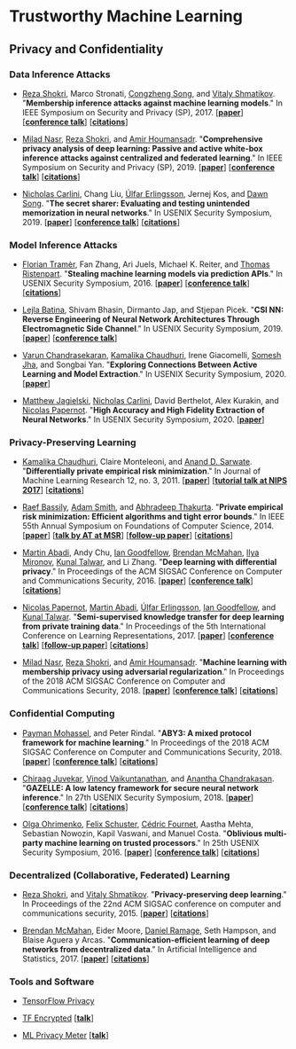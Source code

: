 # Trustworthy Machine Learning

## Privacy and Confidentiality

### Data Inference Attacks

- [Reza Shokri](https://scholar.google.com/citations?user=udlZXXcAAAAJ&hl=en), Marco Stronati, [Congzheng Song](https://scholar.google.com/citations?user=lkPKfjgAAAAJ&hl=en), and [Vitaly Shmatikov](https://www.cs.cornell.edu/~shmat/). "**Membership inference attacks against machine learning models**." In IEEE Symposium on Security and Privacy (SP), 2017. [[**paper**](https://www.comp.nus.edu.sg/~reza/files/Shokri-SP2017.pdf)] [[**conference talk**](https://www.youtube.com/watch?v=rDm1n2gceJY)] [[**citations**](https://scholar.google.com.sg/scholar?cites=8935131557155912004&as_sdt=2005&sciodt=0,5&hl=en)]

- [Milad Nasr](https://scholar.google.com/citations?user=k6-nvDAAAAAJ&hl=en), [Reza Shokri](https://scholar.google.com/citations?user=udlZXXcAAAAJ&hl=en), and [Amir Houmansadr](https://scholar.google.com/citations?user=cTTFHNwAAAAJ&hl=en). "**Comprehensive privacy analysis of deep learning: Passive and active white-box inference attacks against centralized and federated learning**." In IEEE Symposium on Security and Privacy (SP), 2019. [[**paper**](https://www.comp.nus.edu.sg/~reza/files/Shokri-SP2019.pdf)] [[**conference talk**](https://www.youtube.com/watch?v=lzJY4BjCxTc)] [[**citations**](https://scholar.google.com.sg/scholar?oi=bibs&hl=en&cites=2009427570736671135,3616975283750298005,4006729549039865027)]

- [Nicholas Carlini](https://scholar.google.com/citations?user=q4qDvAoAAAAJ&hl=en), Chang Liu, [Úlfar Erlingsson](https://scholar.google.com/citations?user=cX2HlhQAAAAJ&hl=en), Jernej Kos, and [Dawn Song](https://scholar.google.com/citations?user=84WzBlYAAAAJ&hl=en). "**The secret sharer: Evaluating and testing unintended memorization in neural networks**." In USENIX Security Symposium, 2019. [[**paper**](https://www.usenix.org/system/files/sec19-carlini.pdf)]  [[**conference talk**](https://www.youtube.com/watch?v=U9XbFtCWedE)] [[**citations**](https://scholar.google.com/scholar?cites=14719809661253001007&as_sdt=2005&sciodt=0,5&hl=en)]


### Model Inference Attacks

- [Florian Tramèr](https://scholar.google.com.sg/citations?user=ijH0-a8AAAAJ&hl=en&oi=sra), Fan Zhang, Ari Juels, Michael K. Reiter, and [Thomas Ristenpart](https://scholar.google.com.sg/citations?user=MGVrVSIAAAAJ&hl=en). "**Stealing machine learning models via prediction APIs**." In USENIX Security Symposium, 2016. [[**paper**](https://www.usenix.org/system/files/conference/usenixsecurity16/sec16_paper_tramer.pdf)] [[**conference talk**](https://www.youtube.com/watch?v=qGjzmEzPkiI)] [[**citations**](https://scholar.google.com/scholar?cites=14391097248497422196&as_sdt=2005&sciodt=0,5&hl=en)]

- [Lejla Batina](https://scholar.google.com.sg/citations?user=jsDgMzkAAAAJ&hl=en), Shivam Bhasin, Dirmanto Jap, and Stjepan Picek. "**CSI NN: Reverse Engineering of Neural Network Architectures Through Electromagnetic Side Channel**." In USENIX Security Symposium, 2019. [[**paper**](https://www.usenix.org/system/files/sec19-batina.pdf)] [[**conference talk**](https://www.youtube.com/watch?v=dZbrBILRz_c)]

- [Varun Chandrasekaran](https://scholar.google.com.sg/citations?user=Sl7nSOsAAAAJ&hl=en), [Kamalika Chaudhuri](https://scholar.google.com/citations?user=I-DJ7EsAAAAJ&hl=en), Irene Giacomelli, [Somesh Jha](https://scholar.google.com.sg/citations?user=BaI7l8QAAAAJ&hl=en), and Songbai Yan. "**Exploring Connections Between Active Learning and Model Extraction**." In USENIX Security Symposium, 2020. [[**paper**](https://www.usenix.org/system/files/sec20-chandrasekaran.pdf)] 

- [Matthew Jagielski](https://scholar.google.com.sg/citations?user=_8rw_GMAAAAJ&hl=en), [Nicholas Carlini](https://scholar.google.com/citations?user=q4qDvAoAAAAJ&hl=en), David Berthelot, Alex Kurakin, and [Nicolas Papernot](https://scholar.google.com.sg/citations?user=cGxq0cMAAAAJ&hl=en). "**High Accuracy and High Fidelity Extraction of Neural Networks**." In USENIX Security Symposium, 2020. [[**paper**](https://www.usenix.org/system/files/sec20-jagielski.pdf)]

### Privacy-Preserving Learning

- [Kamalika Chaudhuri](https://scholar.google.com.sg/citations?user=I-DJ7EsAAAAJ&hl=en), Claire Monteleoni, and [Anand D. Sarwate](https://scholar.google.com.sg/citations?user=jgr1-eEAAAAJ&hl=en). "**Differentially private empirical risk minimization**." In Journal of Machine Learning Research 12, no. 3, 2011. [[**paper**](https://jmlr.csail.mit.edu/papers/volume12/chaudhuri11a/chaudhuri11a.pdf)] [[**tutorial talk at NIPS 2017**](https://vimeo.com/248492174)] [[**citations**](https://scholar.google.com.sg/scholar?cites=3955023019589847494&as_sdt=2005&sciodt=0,5&hl=en)]

- [Raef Bassily](https://scholar.google.com.sg/citations?user=C8qMVQUAAAAJ&hl=en), [Adam Smith](https://scholar.google.com.sg/citations?user=fkGi-JMAAAAJ&hl=en), and [Abhradeep Thakurta](https://scholar.google.com.sg/citations?user=1rV69hMAAAAJ&hl=en). "**Private empirical risk minimization: Efficient algorithms and tight error bounds**." In IEEE 55th Annual Symposium on Foundations of Computer Science, 2014. [[**paper**](https://arxiv.org/pdf/1405.7085)] [[**talk by AT at MSR**](https://www.youtube.com/watch?v=djjO2sS3jac)] [[**follow-up paper**](https://robobees.seas.harvard.edu/files/privacytools/files/1405.7085v1.pdf)] [[**citations**](https://scholar.google.com.sg/scholar?cites=10593391545542726017&as_sdt=2005&sciodt=0,5&hl=en)]

- [Martin Abadi](https://scholar.google.com.sg/citations?user=vWTI60AAAAAJ&hl=en), Andy Chu, [Ian Goodfellow](https://scholar.google.com.sg/citations?user=iYN86KEAAAAJ&hl=en), [Brendan McMahan](https://scholar.google.com.sg/citations?user=iKPWydkAAAAJ&hl=en), [Ilya Mironov](https://scholar.google.com.sg/citations?user=hg3A9TgAAAAJ&hl=en), [Kunal Talwar](https://scholar.google.com.sg/citations?user=XD_01h8AAAAJ&hl=en), and Li Zhang. "**Deep learning with differential privacy**." In Proceedings of the ACM SIGSAC Conference on Computer and Communications Security, 2016. [[**paper**](https://arxiv.org/pdf/1607.00133)] [[**conference talk**](https://www.youtube.com/watch?v=ZxDBEyjiPxI)] [[**citations**](https://scholar.google.com.sg/scholar?cites=11431158613977668861&as_sdt=2005&sciodt=0,5&hl=en)]

- [Nicolas Papernot](https://scholar.google.com.sg/citations?user=cGxq0cMAAAAJ&hl=en), [Martin Abadi](https://scholar.google.com.sg/citations?user=vWTI60AAAAAJ&hl=en), [Úlfar Erlingsson](https://scholar.google.com/citations?user=cX2HlhQAAAAJ&hl=en), [Ian Goodfellow](https://scholar.google.com.sg/citations?user=iYN86KEAAAAJ&hl=en), and [Kunal Talwar](https://scholar.google.com.sg/citations?user=XD_01h8AAAAJ&hl=en). "**Semi-supervised knowledge transfer for deep learning from private training data**." In Proceedings of the 5th International Conference on Learning Representations, 2017. [[**paper**](https://arxiv.org/pdf/1610.05755)] [[**conference talk**](https://www.youtube.com/watch?v=bDayquwDgjU)] [[**follow-up paper**](https://arxiv.org/pdf/1802.08908)] [[**citations**](https://scholar.google.com.sg/scholar?cites=7453137533162499463&as_sdt=2005&sciodt=0,5&hl=en)]

- [Milad Nasr](https://scholar.google.com/citations?user=k6-nvDAAAAAJ&hl=en), [Reza Shokri](https://scholar.google.com/citations?user=udlZXXcAAAAJ&hl=en), and [Amir Houmansadr](https://scholar.google.com/citations?user=cTTFHNwAAAAJ&hl=en). "**Machine learning with membership privacy using adversarial regularization**." In Proceedings of the 2018 ACM SIGSAC Conference on Computer and Communications Security, 2018. [[**paper**](https://www.comp.nus.edu.sg/~reza/files/Shokri-CCS2018.pdf)] [[**conference talk**](https://www.youtube.com/watch?v=53gELTL3ibA)] [[**citations**](https://scholar.google.com.sg/scholar?cites=8366684875630861099&as_sdt=2005&sciodt=0,5&hl=en)]

### Confidential Computing

- [Payman Mohassel](https://scholar.google.com.sg/citations?user=g2xwfAMAAAAJ&hl=en&oi=sra), and Peter Rindal. "**ABY3: A mixed protocol framework for machine learning**." In Proceedings of the 2018 ACM SIGSAC Conference on Computer and Communications Security, 2018. [[**paper**](https://eprint.iacr.org/2018/403.pdf)]  [[**conference talk**](https://www.youtube.com/watch?v=X8l8XMNyHDM)] [[**citations**](https://scholar.google.com.sg/scholar?cites=9543562417119487548&as_sdt=2005&sciodt=0,5&hl=en)]

- [Chiraag Juvekar](https://scholar.google.com.sg/citations?user=i0OTdKIAAAAJ&hl=en), [Vinod Vaikuntanathan](https://scholar.google.com.sg/citations?user=a8jIPIkAAAAJ&hl=en), and [Anantha Chandrakasan](https://scholar.google.com.sg/citations?user=N6ah30sAAAAJ). "**GAZELLE: A low latency framework for secure neural network inference**." In 27th USENIX Security Symposium, 2018. [[**paper**](https://www.usenix.org/system/files/conference/usenixsecurity18/sec18-juvekar.pdf)] [[**conference talk**](https://www.youtube.com/watch?v=Aw6NScFMKXs)] [[**citations**](https://scholar.google.com.sg/scholar?cites=10196223049020093629&as_sdt=2005&sciodt=0,5&hl=en)]

- [Olga Ohrimenko](https://scholar.google.com/citations?user=lzfVm_8AAAAJ&hl=en), [Felix Schuster](https://scholar.google.de/citations?user=YKAVKXAAAAAJ&hl=en), [Cédric Fournet](https://scholar.google.de/citations?user=I30A7HcAAAAJ&hl=en), Aastha Mehta, Sebastian Nowozin, Kapil Vaswani, and Manuel Costa. "**Oblivious multi-party machine learning on trusted processors**." In 25th USENIX Security Symposium, 2016. [[**paper**](https://www.usenix.org/system/files/conference/usenixsecurity16/sec16_paper_ohrimenko.pdf)] [[**conference talk**](https://www.usenix.org/conference/usenixsecurity16/technical-sessions/presentation/ohrimenko)] [[**citations**](https://scholar.google.com.sg/scholar?cites=14174388165763279983&as_sdt=2005&sciodt=0,5&hl=en)] 

### Decentralized (Collaborative, Federated) Learning

- [Reza Shokri](https://scholar.google.com/citations?user=udlZXXcAAAAJ&hl=en), and [Vitaly Shmatikov](https://www.cs.cornell.edu/~shmat/). "**Privacy-preserving deep learning**." In Proceedings of the 22nd ACM SIGSAC conference on computer and communications security, 2015. [[**paper**](https://www.comp.nus.edu.sg/~reza/files/Shokri-CCS2015.pdf)] [[**citations**](https://scholar.google.com.sg/scholar?cites=13974194320253379739&as_sdt=2005&sciodt=0,5&hl=en)]

- [Brendan McMahan](https://scholar.google.com.sg/citations?user=iKPWydkAAAAJ&hl=en), Eider Moore, [Daniel Ramage](https://scholar.google.com.sg/citations?user=D0NeJxMAAAAJ&hl=en), Seth Hampson, and Blaise Aguera y Arcas. "**Communication-efficient learning of deep networks from decentralized data**." In Artificial Intelligence and Statistics, 2017. [[**paper**]()] [[**citations**](https://scholar.google.com.sg/scholar?oi=bibs&hl=en&cites=121527355242954284&as_sdt=5)]

### Tools and Software 

- [TensorFlow Privacy](https://github.com/tensorflow/privacy)

- [TF Encrypted](https://tf-encrypted.io/) [[**talk**](https://www.youtube.com/watch?v=kiB882Gphlc)]

- [ML Privacy Meter](https://github.com/privacytrustlab/ml_privacy_meter) [[**talk**](https://www.youtube.com/watch?v=DWqnKNZTz10)]




